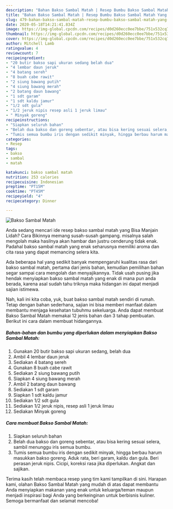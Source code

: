 ```yaml
---
description: "Bahan Bakso Sambal Matah | Resep Bumbu Bakso Sambal Matah Yang Mudah Dan Praktis"
title: "Bahan Bakso Sambal Matah | Resep Bumbu Bakso Sambal Matah Yang Mudah Dan Praktis"
slug: 479-bahan-bakso-sambal-matah-resep-bumbu-bakso-sambal-matah-yang-mudah-dan-praktis
date: 2020-05-18T14:21:41.834Z
image: https://img-global.cpcdn.com/recipes/d0d260ecc0ee7bbe/751x532cq70/bakso-sambal-matah-foto-resep-utama.jpg
thumbnail: https://img-global.cpcdn.com/recipes/d0d260ecc0ee7bbe/751x532cq70/bakso-sambal-matah-foto-resep-utama.jpg
cover: https://img-global.cpcdn.com/recipes/d0d260ecc0ee7bbe/751x532cq70/bakso-sambal-matah-foto-resep-utama.jpg
author: Mitchell Lamb
ratingvalue: 4
reviewcount: 7
recipeingredient:
- "20 butir bakso sapi ukuran sedang belah dua"
- "4 lembar daun jeruk"
- "4 batang sereh"
- "8 buah cabe rawit"
- "2 siung bawang putih"
- "4 siung bawang merah"
- "2 batang daun bawang"
- "1 sdt garam"
- "1 sdt kaldu jamur"
- "1/2 sdt gula"
- "1/2 jeruk nipis resep asli 1 jeruk limau"
- " Minyak goreng"
recipeinstructions:
- "Siapkan seluruh bahan"
- "Belah dua bakso dan goreng sebentar, atau bisa kering sesuai selera, sambil menunggu iris semua bumbu."
- "Tumis semua bumbu iris dengan sedikit minyak, hingga berbau harum masukkan bakso goreng. Aduk rata, beri garam, kaldu dan gula. Beri perasan jeruk nipis. Cicipi, koreksi rasa jika diperlukan. Angkat dan sajikan."
categories:
- Resep
tags:
- bakso
- sambal
- matah

katakunci: bakso sambal matah 
nutrition: 253 calories
recipecuisine: Indonesian
preptime: "PT15M"
cooktime: "PT45M"
recipeyield: "4"
recipecategory: Dinner

---
```



![Bakso Sambal Matah](https://img-global.cpcdn.com/recipes/d0d260ecc0ee7bbe/751x532cq70/bakso-sambal-matah-foto-resep-utama.jpg)

Anda sedang mencari ide resep bakso sambal matah yang Bisa Manjain Lidah? Cara Bikinnya memang susah-susah gampang. misalnya salah mengolah maka hasilnya akan hambar dan justru cenderung tidak enak. Padahal bakso sambal matah yang enak seharusnya memiliki aroma dan cita rasa yang dapat memancing selera kita.



Ada beberapa hal yang sedikit banyak mempengaruhi kualitas rasa dari bakso sambal matah, pertama dari jenis bahan, kemudian pemilihan bahan segar sampai cara mengolah dan menyajikannya. Tidak usah pusing jika hendak menyiapkan bakso sambal matah yang enak di mana pun anda berada, karena asal sudah tahu triknya maka hidangan ini dapat menjadi sajian istimewa.


Nah, kali ini kita coba, yuk, buat bakso sambal matah sendiri di rumah. Tetap dengan bahan sederhana, sajian ini bisa memberi manfaat dalam membantu menjaga kesehatan tubuhmu sekeluarga. Anda dapat membuat Bakso Sambal Matah memakai 12 jenis bahan dan 3 tahap pembuatan. Berikut ini cara dalam membuat hidangannya.

<!--inarticleads1-->

##### Bahan-bahan dan bumbu yang diperlukan dalam menyiapkan Bakso Sambal Matah:

1. Gunakan 20 butir bakso sapi ukuran sedang, belah dua
1. Ambil 4 lembar daun jeruk
1. Sediakan 4 batang sereh
1. Gunakan 8 buah cabe rawit
1. Sediakan 2 siung bawang putih
1. Siapkan 4 siung bawang merah
1. Ambil 2 batang daun bawang
1. Sediakan 1 sdt garam
1. Siapkan 1 sdt kaldu jamur
1. Sediakan 1/2 sdt gula
1. Sediakan 1/2 jeruk nipis, resep asli 1 jeruk limau
1. Sediakan  Minyak goreng




<!--inarticleads2-->

##### Cara membuat Bakso Sambal Matah:

1. Siapkan seluruh bahan
1. Belah dua bakso dan goreng sebentar, atau bisa kering sesuai selera, sambil menunggu iris semua bumbu.
1. Tumis semua bumbu iris dengan sedikit minyak, hingga berbau harum masukkan bakso goreng. Aduk rata, beri garam, kaldu dan gula. Beri perasan jeruk nipis. Cicipi, koreksi rasa jika diperlukan. Angkat dan sajikan.




Terima kasih telah membaca resep yang tim kami tampilkan di sini. Harapan kami, olahan Bakso Sambal Matah yang mudah di atas dapat membantu Anda menyiapkan makanan yang enak untuk keluarga/teman maupun menjadi inspirasi bagi Anda yang berkeinginan untuk berbisnis kuliner. Semoga bermanfaat dan selamat mencoba!
